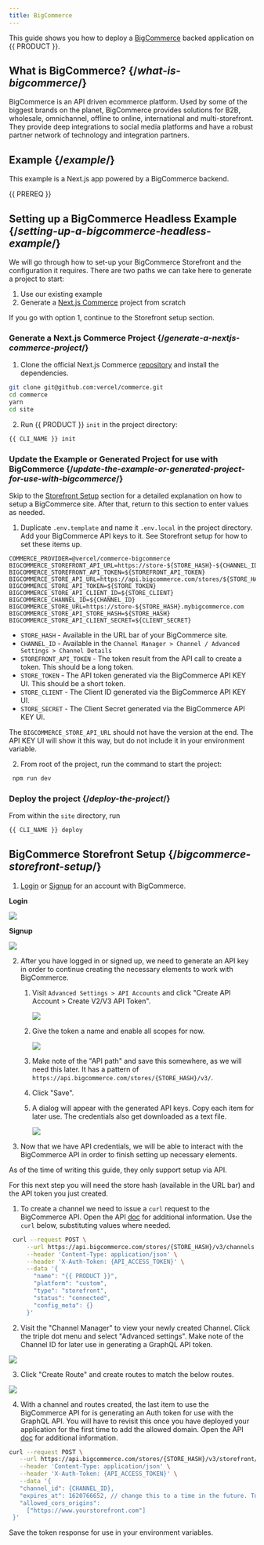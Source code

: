 ```yaml
---
title: BigCommerce
---
```


This guide shows you how to deploy a [BigCommerce](https://www.bigcommerce.com/) backed application on {{ PRODUCT }}.

## What is BigCommerce? {/*what-is-bigcommerce*/}

BigCommerce is an API driven ecommerce platform. Used by some of the biggest brands on the planet, BigCommerce provides solutions for B2B, wholesale, omnichannel, offline to online, international and multi-storefront. They provide deep integrations to social media platforms and have a robust partner network of technology and integration partners.

## Example {/*example*/}

This example is a Next.js app powered by a BigCommerce backend.

<ExampleButtons
  title="BigCommerce"
  siteUrl="https://edgio-community-layer0-nextjs-commerce-default.layer0-limelight.link"
  repoUrl="https://github.com/layer0-docs/layer0-nextjs-commerce-example"
  deployFromRepo />

{{ PREREQ }}

## Setting up a BigCommerce Headless Example {/*setting-up-a-bigcommerce-headless-example*/}

We will go through how to set-up your BigCommerce Storefront and the configuration it requires. There are two paths we can take here to generate a project to start:

1. Use our existing example
2. Generate a [Next.js Commerce](https://nextjs.org/commerce) project from scratch

If you go with option 1, continue to the Storefront setup section.

### Generate a Next.js Commerce Project {/*generate-a-nextjs-commerce-project*/}

1. Clone the official Next.js Commerce [repository](https://github.com/vercel/commerce) and install the dependencies.

```bash
git clone git@github.com:vercel/commerce.git
cd commerce
yarn
cd site
```

2. Run {{ PRODUCT }} `init` in the project directory:

```bash
{{ CLI_NAME }} init
```

### Update the Example or Generated Project for use with BigCommerce {/*update-the-example-or-generated-project-for-use-with-bigcommerce*/}

Skip to the [Storefront Setup](#storefront_setup) section for a detailed explanation on how to setup a BigCommerce site. After that, return to this section to enter values as needed.

1. Duplicate `.env.template` and name it `.env.local` in the project directory. Add your BigCommerce API keys to it. See Storefront setup for how to set these items up.

```.env
COMMERCE_PROVIDER=@vercel/commerce-bigcommerce
BIGCOMMERCE_STOREFRONT_API_URL=https://store-${STORE_HASH}-${CHANNEL_ID}.mybigcommerce.com/graphql
BIGCOMMERCE_STOREFRONT_API_TOKEN=${STOREFRONT_API_TOKEN}
BIGCOMMERCE_STORE_API_URL=https://api.bigcommerce.com/stores/${STORE_HASH}
BIGCOMMERCE_STORE_API_TOKEN=${STORE_TOKEN}
BIGCOMMERCE_STORE_API_CLIENT_ID=${STORE_CLIENT}
BIGCOMMERCE_CHANNEL_ID=${CHANNEL_ID}
BIGCOMMERCE_STORE_URL=https://store-${STORE_HASH}.mybigcommerce.com
BIGCOMMERCE_STORE_API_STORE_HASH=${STORE_HASH}
BIGCOMMERCE_STORE_API_CLIENT_SECRET=${CLIENT_SECRET}
```

- `STORE_HASH` - Available in the URL bar of your BigCommerce site.
- `CHANNEL_ID` - Available in the `Channel Manager > Channel / Advanced Settings > Channel Details`
- `STOREFRONT_API_TOKEN` - The token result from the API call to create a token. This should be a long token.
- `STORE_TOKEN` - The API token generated via the BigCommerce API KEY UI. This should be a short token.
- `STORE_CLIENT` - The Client ID generated via the BigCommerce API KEY UI.
- `STORE_SECRET` - The Client Secret generated via the BigCommerce API KEY UI.

<Callout type="info">

  The `BIGCOMMERCE_STORE_API_URL` should not have the version at the end. The
  API KEY UI will show it this way, but do not include it in your environment
  variable.

</Callout>

2. From root of the project, run the command to start the project:

```bash
 npm run dev
```

### Deploy the project {/*deploy-the-project*/}

From within the `site` directory, run

```bash
{{ CLI_NAME }} deploy
```

## BigCommerce Storefront Setup {/*bigcommerce-storefront-setup*/}

1. [Login](https://login.bigcommerce.com/login) or [Signup](https://www.bigcommerce.com/start-your-trial) for an account with BigCommerce.

**Login**

![](/images/bigcommerce/login.png?width=300&height=400)

**Signup**

![](/images/bigcommerce/sign-up.png?width=1000)

2. After you have logged in or signed up, we need to generate an API key in order to continue creating the necessary elements to work with BigCommerce.
   1. Visit `Advanced Settings > API Accounts` and click "Create API Account > Create V2/V3 API Token".

      ![](/images/bigcommerce/create-api-menu.png?width=1000)
   2. Give the token a name and enable all scopes for now.

      ![](/images/bigcommerce/create-api-key.png?width=400)

   3. Make note of the "API path" and save this somewhere, as we will need this later. It has a pattern of `https://api.bigcommerce.com/stores/{STORE_HASH}/v3/`.
   4. Click "Save".
   5. A dialog will appear with the generated API keys. Copy each item for later use. The credentials also get downloaded as a text file.

      ![](/images/bigcommerce/api-creds.png?width=400)

3. Now that we have API credentials, we will be able to interact with the BigCommerce API in order to finish setting up necessary elements.

<Callout type="info">

  As of the time of writing this guide, they only support setup via API.

</Callout>

For this next step you will need the store hash (available in the URL bar) and the API token you just created.

1. To create a channel we need to issue a `curl` request to the BigCommerce API. Open the API [doc](https://developer.bigcommerce.com/api-reference/b3A6MzU5MDQ0NDc-create-a-channel) for additional information. Use the `curl` below, substituting values where needed.

```bash
 curl --request POST \
     --url https://api.bigcommerce.com/stores/{STORE_HASH}/v3/channels \
     --header 'Content-Type: application/json' \
     --header 'X-Auth-Token: {API_ACCESS_TOKEN}' \
     --data '{
       "name": "{{ PRODUCT }}",
       "platform": "custom",
       "type": "storefront",
       "status": "connected",
       "config_meta": {}
     }'
```

2. Visit the "Channel Manager" to view your newly created Channel. Click the triple dot menu and select "Advanced settings". Make note of the Channel ID for later use in generating a GraphQL API token.

![](/images/bigcommerce/advanced-settings-menu.png?width=1000)

3. Click "Create Route" and create routes to match the below routes.

![](/images/bigcommerce/routes.png?width=600)

4. With a channel and routes created, the last item to use the BigCommerce API for is generating an Auth token for use with the GraphQL API. You will have to revisit this once you have deployed your application for the first time to add the allowed domain. Open the API [doc](https://developer.bigcommerce.com/api-reference/b3A6MzU5MDUxNTI-create-a-token#requestrunner) for additional information.

```bash
curl --request POST \
   --url https://api.bigcommerce.com/stores/{STORE_HASH}/v3/storefront/api-token \
   --header 'Content-Type: application/json' \
   --header 'X-Auth-Token: {API_ACCESS_TOKEN}' \
   --data '{
   "channel_id": {CHANNEL_ID},
   "expires_at": 1620766652, // change this to a time in the future. To generate in Javascript: new Date("2022-12-31").getTime()
   "allowed_cors_origins":
     ["https://www.yourstorefront.com"]
 }'
```

Save the token response for use in your environment variables.
